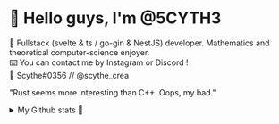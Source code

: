 # 🎐 Hello guys, I'm @5CYTH3
🔬 Fullstack (svelte & ts / go-gin & NestJS) developer. Mathematics and theoretical computer-science enjoyer.<br>
⌨️ You can contact me by Instagram or Discord !<br>
📡 Scythe#0356 // @scythe_crea

"Rust seems more interesting than C++. Oops, my bad."

<details>
  <summary>My Github stats 🚀</summary>
  <div>
    <img src="https://github-readme-stats.vercel.app/api/top-langs/?username=5CYTH3&layout=compact&theme=ayu-mirage">
    <img src="https://github-readme-stats.vercel.app/api?username=5cyth3&theme=ayu-mirage&show_icons=true&count_private=true&hide_border=true" />
  </div>  
</details>
